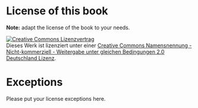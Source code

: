 License of this book
===================

**Note:** adapt the license of the book to your needs.

<a rel="license" href="http://creativecommons.org/licenses/by-nc-sa/2.0/de/"><img alt="Creative Commons Lizenzvertrag" style="border-width:0" src="http://i.creativecommons.org/l/by-nc-sa/2.0/de/88x31.png" /></a><br />Dieses Werk ist lizenziert unter einer <a rel="license" href="http://creativecommons.org/licenses/by-nc-sa/2.0/de/">Creative Commons Namensnennung - Nicht-kommerziell - Weitergabe unter gleichen Bedingungen 2.0 Deutschland Lizenz</a>.

Exceptions
=======

Please put your license exceptions here.